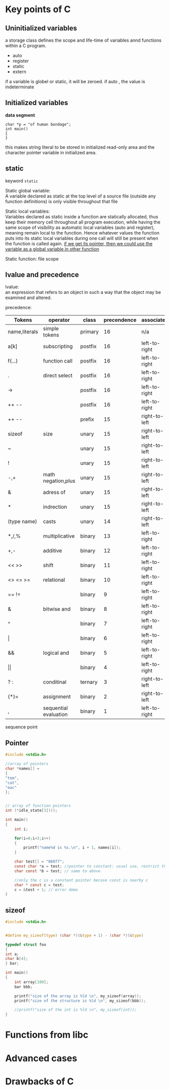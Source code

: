 # Key points of C



## Uninitialized variables

a storage class defines the scope and life-time of variables annd functions
within a C program.

* auto  
* register  
* static  
* extern  

if a variable is globel or static, it will be zeroed.
if auto , the value is indeterminate

## Initialized variables
**data segment**
```
char *p = "of human bondage";
int main()
{
}
```
this makes string literal to be stored in initialized read-only area and the character pointer variable in initialized area.

## static

keyword <code>static</code>  
  
Static global variable:  
A variable declared as static at the top level of a source file (outside any function definitions) is only visible throughout that file  
  
Static local variables:  
Variables declared as static inside a function are statically allocated, thus keep their memory cell throughout all program execution, while having the same scope of visibility as automatic local variables (auto and register), meaning remain local to the function. Hence whatever values the function puts into its static local variables during one call will still be present when the function is called again. [if we get its pointer, then we could use the variable as a global variable in other function][1] 

Static function: file scope  

## lvalue and precedence  

lvalue:  
an expression that refers to an object in such a way that the object
may be examined and altered.  

precedence:

Tokens        |  operator            |   class |  precendence | associates  
--------------|----------------------|---------|--------------|-----------  
name,literals |  simple tokens       | primary | 16           | n/a  
a[k]          |  subscripting        | postfix | 16           | left-to-right  
f(...)        |  function call       | postfix | 16           | left-to-right  
.             |  direct select       | postfix | 16           | left-to-right
->            |                      | postfix | 16           | left-to-right
++ --         |                      | postfix | 16           | left-to-right
++ --         |                      | prefix  | 15           | right-to-left
sizeof        |  size                | unary   | 15           | right-to-left
~             |                      | unary   | 15           | right-to-left
!             |                      | unary   | 15           | right-to-left  
-,+           | math negation,plus   | unary   | 15           | right-to-left
&             |  adress of           | unary   | 15           | right-to-left
\*            |  indrection          | unary   | 15           | right-to-left
(type name)   |  casts               | unary   | 14           | right-to-left
*,/,%         |  multiplicative      | binary  | 13           | left-to-right
+,-           |  additive            | binary  | 12           | left-to-right
<< >>         |  shift               | binary  | 11           | left-to-right
<> <= >=      |  relational          | binary  | 10           | left-to-right
== !=         |                      | binary  | 9            | left-to-right
&             | bitwise and          | binary  | 8            | left-to-right
^             |                      | binary  | 7            | left-to-right
\|            |                      | binary  | 6            | left-to-right
&&            | logical and          | binary  | 5            | left-to-right
\|\|          |                      | binary  | 4            | left-to-right
? :           |  conditinal          | ternary | 3            | right-to-left
(*)=          |  assignment          | binary  | 2            | right-to-left
,             | sequential evaluation| binary  | 1            | left-to-right
    


sequence point  
## Pointer

```c
#include <stdio.h>

//array of pointers
char *names[] =
{
"tom",
"cat",
"eac"
};


// array of function pointers
int (*idle_state[3])();

int main()
{
    int i;

    for(i=0;i<3;i++)
    {
        printf("name%d is %s.\n", i + 1, names[i]);
    }

    char test[] = "06077";
    const char *a = test; //pointer to constant: usual use, restrict the modification to string buffer
    char const *b = test; // same to above

    //only the c is a constant pointer becase const is nearby c
    char * const c = test;
    c = &test + 1; // error demo
}
```

## sizeof

```c
#include <stdio.h>


#define my_sizeof(type) (char *)(&type + 1) - (char *)(&type)

typedef struct foo
{
int a;
char b[4];
} bar;

int main()
{
    int array[100];
    bar bbb;

    printf("size of the array is %ld \n", my_sizeof(array));
    printf("size of the structure is %ld \n", my_sizeof(bbb));

    //printf("size of the int is %ld \n", my_sizeof(int));
}
```

# Functions from libc

# Advanced cases

# Drawbacks of C



[1]: https://en.wikipedia.org/wiki/Static_(keyword) "c static"

